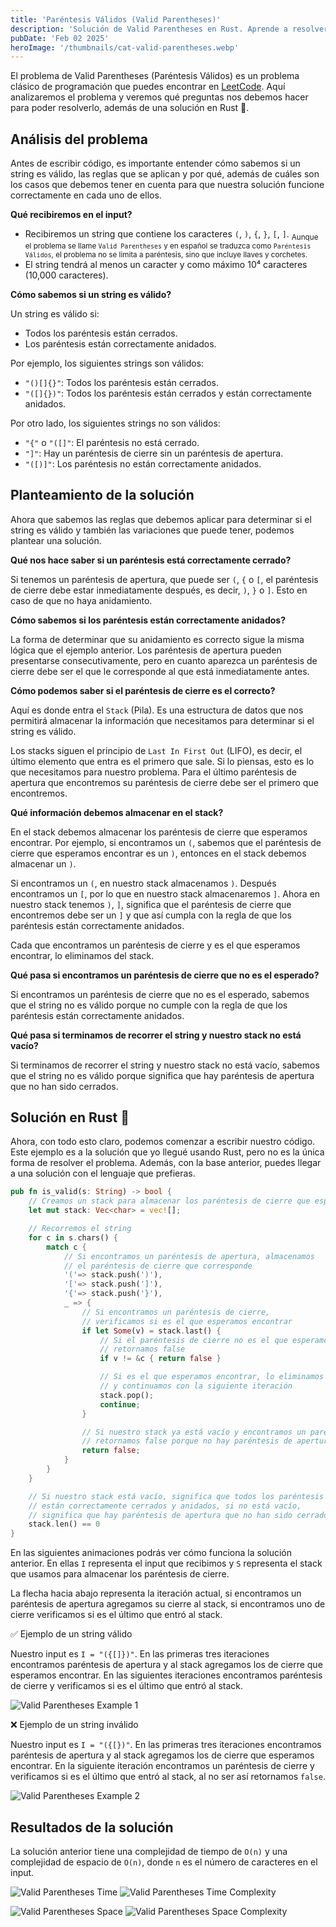 ```yaml
---
title: 'Paréntesis Válidos (Valid Parentheses)'
description: 'Solución de Valid Parentheses en Rust. Aprende a resolver el problema de paréntesis válidos que puede encontrarse en LeetCode con un enfoque práctico y eficiente.'
pubDate: 'Feb 02 2025'
heroImage: '/thumbnails/cat-valid-parentheses.webp'
---
```


El problema de Valid Parentheses (Paréntesis Válidos) es un problema clásico de programación que puedes encontrar en [LeetCode](https://leetcode.com/problems/valid-parentheses/). Aquí analizaremos el problema y veremos qué preguntas nos debemos hacer para poder resolverlo, además de una solución en Rust 🦀.

## Análisis del problema

Antes de escribir código, es importante entender cómo sabemos si un string es válido, las reglas que se aplican y por qué, además de cuáles son los casos que debemos tener en cuenta para que nuestra solución funcione correctamente en cada uno de ellos.

**Qué recibiremos en el input?**

- Recibiremos un string que contiene los caracteres `(`, `)`, `{`, `}`, `[`, `]`.
    <sub>
    Aunque el problema se llame `Valid Parentheses` y en español se traduzca como `Paréntesis Válidos`, el problema no se limita a paréntesis, sino que incluye llaves y corchetes.
    </sub>
- El string tendrá al menos un caracter y como máximo 10⁴ caracteres (10,000 caracteres).

**Cómo sabemos si un string es válido?**

Un string es válido si:

- Todos los paréntesis están cerrados.
- Los paréntesis están correctamente anidados.

Por ejemplo, los siguientes strings son válidos:

- `"()[]{}"`: Todos los paréntesis están cerrados.
- `"([]{})"`: Todos los paréntesis están cerrados y están correctamente anidados.

Por otro lado, los siguientes strings no son válidos:

- `"{"` o `"([]"`: El paréntesis no está cerrado.
- `"]"`: Hay un paréntesis de cierre sin un paréntesis de apertura.
- `"([)]"`: Los paréntesis no están correctamente anidados.


## Planteamiento de la solución

Ahora que sabemos las reglas que debemos aplicar para determinar si el string es válido y también las variaciones que puede tener, podemos plantear una solución.

**Qué nos hace saber si un paréntesis está correctamente cerrado?**

Si tenemos un paréntesis de apertura, que puede ser `(`, `{` o `[`, el paréntesis de cierre debe estar inmediatamente después, es decir, `)`, `}` o `]`. Esto en caso de que no haya anidamiento.

**Cómo sabemos si los paréntesis están correctamente anidados?**

La forma de determinar que su anidamiento es correcto sigue la misma lógica que el ejemplo anterior. Los paréntesis de apertura pueden presentarse consecutivamente, pero en cuanto aparezca un paréntesis de cierre debe ser el que le corresponde al que está inmediatamente antes.

**Cómo podemos saber si el paréntesis de cierre es el correcto?**

Aquí es donde entra el `Stack` (Pila). Es una estructura de datos que nos permitirá almacenar la información que necesitamos para determinar si el string es válido.

Los stacks siguen el principio de `Last In First Out` (LIFO), es decir, el último elemento que entra es el primero que sale. Si lo piensas, esto es lo que necesitamos para nuestro problema. Para el último paréntesis de apertura que encontremos su paréntesis de cierre debe ser el primero que encontremos.

**Qué información debemos almacenar en el stack?**

En el stack debemos almacenar los paréntesis de cierre que esperamos encontrar. Por ejemplo, si encontramos un `(`, sabemos que el paréntesis de cierre que esperamos encontrar es un `)`, entonces en el stack debemos almacenar un `)`. 

Si encontramos un `(`, en nuestro stack almacenamos `)`. Después encontramos un `[`, por lo que en nuestro stack almacenaremos `]`. Ahora en nuestro stack tenemos `)`, `]`, significa que el paréntesis de cierre que encontremos debe ser un `]` y que así cumpla con la regla de que los paréntesis están correctamente anidados.

Cada que encontramos un paréntesis de cierre y es el que esperamos encontrar, lo eliminamos del stack.

**Qué pasa si encontramos un paréntesis de cierre que no es el esperado?**

Si encontramos un paréntesis de cierre que no es el esperado, sabemos que el string no es válido porque no cumple con la regla de que los paréntesis están correctamente anidados.

**Qué pasa si terminamos de recorrer el string y nuestro stack no está vacío?**

Si terminamos de recorrer el string y nuestro stack no está vacío, sabemos que el string no es válido porque significa que hay paréntesis de apertura que no han sido cerrados.

## Solución en Rust 🦀

Ahora, con todo esto claro, podemos comenzar a escribir nuestro código. Este ejemplo es a la solución que yo llegué usando Rust, pero no es la única forma de resolver el problema. Además, con la base anterior, puedes llegar a una solución con el lenguaje que prefieras.

```rust
pub fn is_valid(s: String) -> bool {
    // Creamos un stack para almacenar los paréntesis de cierre que esperamos encontrar
    let mut stack: Vec<char> = vec![];

    // Recorremos el string
    for c in s.chars() {
        match c {
            // Si encontramos un paréntesis de apertura, almacenamos
            // el paréntesis de cierre que corresponde
            '('=> stack.push(')'),
            '['=> stack.push(']'),
            '{'=> stack.push('}'),
            _ => {
                // Si encontramos un paréntesis de cierre,
                // verificamos si es el que esperamos encontrar
                if let Some(v) = stack.last() {
                    // Si el paréntesis de cierre no es el que esperamos encontrar,
                    // retornamos false
                    if v != &c { return false }

                    // Si es el que esperamos encontrar, lo eliminamos del stack
                    // y continuamos con la siguiente iteración
                    stack.pop();
                    continue;
                }

                // Si nuestro stack ya está vacío y encontramos un paréntesis de cierre,
                // retornamos false porque no hay paréntesis de apertura para cerrar
                return false;
            }
        }
    }

    // Si nuestro stack está vacío, significa que todos los paréntesis
    // están correctamente cerrados y anidados, si no está vacío,
    // significa que hay paréntesis de apertura que no han sido cerrados
    stack.len() == 0
}
```

En las siguientes animaciones podrás ver cómo funciona la solución anterior. En ellas `I` representa el input que recibimos y `S` representa el stack que usamos para almacenar los paréntesis de cierre. 

La flecha hacia abajo representa la iteración actual, si encontramos un paréntesis de apertura agregamos su cierre al stack, si encontramos uno de cierre verificamos si es el último que entró al stack.

✅ Ejemplo de un string válido

Nuestro input es `I = "({[]})"`. En las primeras tres iteraciones encontramos paréntesis de apertura y al stack agregamos los de cierre que esperamos encontrar. En las siguientes iteraciones encontramos paréntesis de cierre y verificamos si es el último que entró al stack.

![Valid Parentheses Example 1](/blog-images/valid-parentheses-1.gif)

❌ Ejemplo de un string inválido

Nuestro input es `I = "({[})"`. En las primeras tres iteraciones encontramos paréntesis de apertura y al stack agregamos los de cierre que esperamos encontrar. En la siguiente iteración encontramos un paréntesis de cierre y verificamos si es el último que entró al stack, al no ser así retornamos `false`.

![Valid Parentheses Example 2](/blog-images/valid-parentheses-2.gif)

## Resultados de la solución

La solución anterior tiene una complejidad de tiempo de `O(n)` y una complejidad de espacio de `O(n)`, donde `n` es el número de caracteres en el input. 

![Valid Parentheses Time](/blog-images/valid-parentheses-time.png)
![Valid Parentheses Time Complexity](/blog-images/valid-parentheses-time-complexity.png)

![Valid Parentheses Space](/blog-images/valid-parentheses-space.png)
![Valid Parentheses Space Complexity](/blog-images/valid-parentheses-space-complexity.png)
